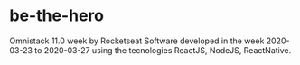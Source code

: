 # be-the-hero
Omnistack 11.0 week by Rocketseat 
Software developed in the week 2020-03-23 to 2020-03-27 using the tecnologies ReactJS, NodeJS, ReactNative.
